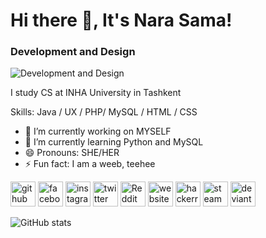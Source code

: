 # Hi there 👋, It's Nara Sama!
### Development and Design
![Development and Design](https://scontent.fhrk1-1.fna.fbcdn.net/v/t1.6435-9/218283328_960001914560245_1324443216319245970_n.png.jpg?_nc_cat=104&ccb=1-3&_nc_sid=ab6a21&_nc_ohc=Z04zwBUjS9MAX9KCfyb&_nc_ht=scontent.fhrk1-1.fna&oh=34c37867cd2ceee39efc8a4af12a4395&oe=60FC4EB7)

I study CS at INHA University in Tashkent

Skills: Java / UX / PHP/ MySQL / HTML / CSS

- 🔭 I’m currently working on MYSELF 
- 🌱 I’m currently learning Python and MySQL 
- 😄 Pronouns: SHE/HER 
- ⚡ Fun fact: I am a weeb, teehee 


[<img src='https://cdn.jsdelivr.net/npm/simple-icons@3.0.1/icons/github.svg' alt='github' height='40'>](https://github.com/NodiraTillayeva)  [<img src='https://cdn.jsdelivr.net/npm/simple-icons@3.0.1/icons/facebook.svg' alt='facebook' height='40'>](https://www.facebook.com/ntillayeva)  [<img src='https://cdn.jsdelivr.net/npm/simple-icons@3.0.1/icons/instagram.svg' alt='instagram' height='40'>](https://www.instagram.com/narasama.exe/)  [<img src='https://cdn.jsdelivr.net/npm/simple-icons@3.0.1/icons/twitter.svg' alt='twitter' height='40'>](https://twitter.com/ntillayeva)  [<img src='https://cdn.jsdelivr.net/npm/simple-icons@3.0.1/icons/reddit.svg' alt='Reddit' height='40'>](https://www.reddit.com/user/nara_sama)  [<img src='https://cdn.jsdelivr.net/npm/simple-icons@3.0.1/icons/icloud.svg' alt='website' height='40'>](https://www.artstation.com/nara_sama)  [<img src='https://cdn.jsdelivr.net/npm/simple-icons@3.0.1/icons/hackerrank.svg' alt='hackerrank' height='40'>](https://www.hackerrank.com/narasama)  [<img src='https://cdn.jsdelivr.net/npm/simple-icons@3.0.1/icons/steam.svg' alt='steam' height='40'>](https://steamcommunity.com/profiles/76561199005202670/)  [<img src='https://cdn.jsdelivr.net/npm/simple-icons@3.0.1/icons/deviantart.svg' alt='deviantart' height='40'>](https://www.deviantart.com/nadirasama)  

![GitHub stats](https://github-readme-stats.vercel.app/api?username=NodiraTillayeva&show_icons=true)  



